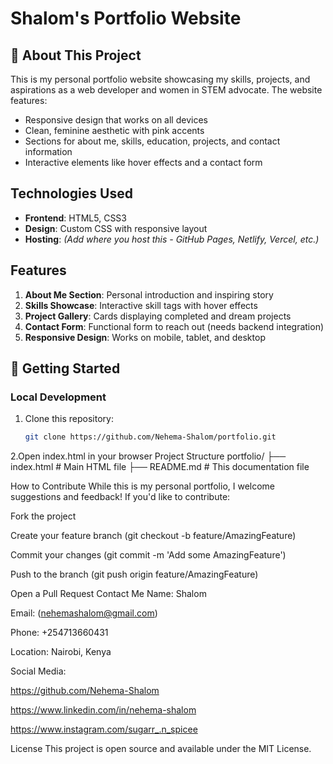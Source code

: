 # Shalom's Portfolio Website

## 🌸 About This Project

This is my personal portfolio website showcasing my skills, projects, and aspirations as a web developer and women in STEM advocate. The website features:

- Responsive design that works on all devices
- Clean, feminine aesthetic with pink accents
- Sections for about me, skills, education, projects, and contact information
- Interactive elements like hover effects and a contact form

## Technologies Used

- **Frontend**: HTML5, CSS3
- **Design**: Custom CSS with responsive layout
- **Hosting**: *(Add where you host this - GitHub Pages, Netlify, Vercel, etc.)*

## Features

1. **About Me Section**: Personal introduction and inspiring story
2. **Skills Showcase**: Interactive skill tags with hover effects
3. **Project Gallery**: Cards displaying completed and dream projects
4. **Contact Form**: Functional form to reach out (needs backend integration)
5. **Responsive Design**: Works on mobile, tablet, and desktop

## 🚀 Getting Started

### Local Development
1. Clone this repository:
   ```bash
   git clone https://github.com/Nehema-Shalom/portfolio.git
2.Open index.html in your browser
 Project Structure
 portfolio/
├── index.html          # Main HTML file
├── README.md           # This documentation file

 How to Contribute
While this is my personal portfolio, I welcome suggestions and feedback! If you'd like to contribute:

Fork the project

Create your feature branch (git checkout -b feature/AmazingFeature)

Commit your changes (git commit -m 'Add some AmazingFeature')

Push to the branch (git push origin feature/AmazingFeature)

Open a Pull Request
 Contact Me
Name: Shalom

Email: (nehemashalom@gmail.com)

Phone: +254713660431

Location: Nairobi, Kenya

Social Media:


https://github.com/Nehema-Shalom

https://www.linkedin.com/in/nehema-shalom

https://www.instagram.com/sugarr_.n_spicee

 License
This project is open source and available under the MIT License.
